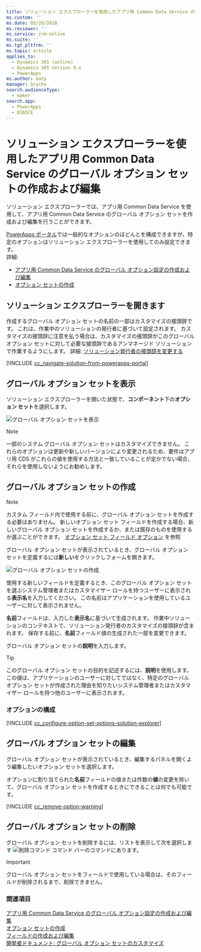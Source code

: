 ```yaml
---
title: ソリューション エクスプローラーを使用したアプリ用 Common Data Service のグローバル オプション セットの作成および編集 | MicrosoftDocs
ms.custom: ''
ms.date: 05/26/2018
ms.reviewer: ''
ms.service: crm-online
ms.suite: ''
ms.tgt_pltfrm: ''
ms.topic: article
applies_to:
  - Dynamics 365 (online)
  - Dynamics 365 Version 9.x
  - PowerApps
ms.author: matp
manager: brycho
search.audienceType:
  - maker
search.app:
  - PowerApps
  - D365CE
---
```

# <a name="create-and-edit-global-option-sets-for-common-data-service-for-apps-using-solution-explorer"></a>ソリューション エクスプローラーを使用したアプリ用 Common Data Service のグローバル オプション セットの作成および編集

ソリューション エクスプローラーでは、アプリ用 Common Data Service を使用して、アプリ用 Common Data Service のグローバル オプション セットを作成および編集を行うことができます。

[PowerApps ポータル](https://web.powerapps.com/?utm_source=padocs&utm_medium=linkinadoc&utm_campaign=referralsfromdoc)では一般的なオプションのほどんとを構成できますが、特定のオプションはソリューション エクスプローラーを使用してのみ設定できます。 <br />詳細: 
- [アプリ用 Common Data Service のグローバル オプション設定の作成および編集](create-edit-global-option-sets.md)
- [オプション セットの作成](custom-picklists.md)

## <a name="open-solution-explorer"></a>ソリューション エクスプローラーを開きます

作成するグローバル オプション セットの名前の一部はカスタマイズの接頭辞です。 これは、作業中のソリューションの発行者に基づいて設定されます。 カスタマイズの接頭辞に注意を払う場合は、カスタマイズの接頭辞がこのグローバル オプション セットに対して必要な接頭辞であるアンマネージド ソリューションで作業するようにします。 詳細: [ソリューション発行者の接頭辞を変更する](change-solution-publisher-prefix.md) 

[!INCLUDE [cc_navigate-solution-from-powerapps-portal](../../includes/cc_navigate-solution-from-powerapps-portal.md)]

## <a name="view-global-option-sets"></a>グローバル オプション セットを表示

ソリューション エクスプローラーを開いた状態で、**コンポーネント**下の**オプション セット**を選択します。

![グローバル オプション セットを表示](media/view-global-option-sets-solution-explorer.png)

> [!NOTE]
> 一部のシステム グローバル オプション セットはカスタマイズできません。 これらのオプションは更新や新しいバージョンにより変更されるため、要件はアプリ用 CDS がこれらの値を使用する方法と一致していることが定かでない場合、それらを使用しないようにお勧めします。

## <a name="create-a-global-option-set"></a>グローバル オプション セットの作成

> [!NOTE]
> カスタム フィールド内で使用する前に、グローバル オプション セットを作成する必要はありません。 新しいオプション セット フィールドを作成する場合、新しいグローバル オプション セットを作成するか、または既存のものを使用するか選ぶことができます。 [オプション セット フィールド オプション](create-edit-field-solution-explorer.md#option-set-field-options) を参照

グローバル オプション セットが表示されているとき、グローバル オプション セットを定義するには**新しい**をクリックしフォームを開きます。

![グローバル オプション セットの作成](media/create-global-option-set-solution-explorer.png)

使用する新しいフィールドを定義するとき、このグローバル オプション セットを選ぶシステム管理者またはカスタマイザー ロールを持つユーザーに表示される**表示名**を入力してください。 この名前はアプリケーションを使用しているユーザーに対して表示されません。

**名前**フィールドは、入力した**表示名**に基づいて生成されます。 作業中ソリューションのコンテキストで、ソリューション発行者のカスタマイズの接頭辞が含まれます。 保存する前に、**名前**フィールド値の生成された一部を変更できます。

グローバル オプション セットの**説明**を入力します。 

> [!TIP]
> このグローバル オプション セットの目的を記述するには、**説明**を使用します。 この値は、アプリケーションのユーザーに対してではなく、特定のグローバル オプション セットが作成された理由を知りたいシステム管理者またはカスタマイザー ロールを持つ他のユーザーに表示されます。

### <a name="configure-options"></a>オプションの構成

[!INCLUDE [cc_configure-option-set-options-solution-explorer](../../includes/cc_configure-option-set-options-solution-explorer.md)]

## <a name="edit-a-global-option-set"></a>グローバル オプション セットの編集

グローバル オプション セットが表示されているとき、編集するパネルを開くよう編集したいオプション セットを選択します。

オプションに割り当てられた**名前**フィールドの値または件数の**値**の変更を除いて、グローバル オプション セットを作成するときにできることは何でも可能です。

[!INCLUDE [cc_remove-option-warning](../../includes/cc_remove-option-warning.md)]

## <a name="delete-a-global-option-set"></a>グローバル オプション セットの削除

グローバル オプション セットを削除するには、リストを表示して次を選択します ![削除コマンド](media/delete.gif) コマンド バーのコマンドにあります。

> [!IMPORTANT]
> グローバル オプション セットをフィールドで使用している場合は、そのフィールドが削除されるまで、削除できません。
  
### <a name="see-also"></a>関連項目
 
[アプリ用 Common Data Service のグローバル オプション設定の作成および編集](create-edit-global-option-sets.md)<br />
[オプション セットの作成](custom-picklists.md)<br />
[フィールドの作成および編集](create-edit-fields.md)<br />
[開発者ドキュメント: グローバル オプション セットのカスタマイズ](/dynamics365/customer-engagement/developer/org-service/customize-global-option-sets)
